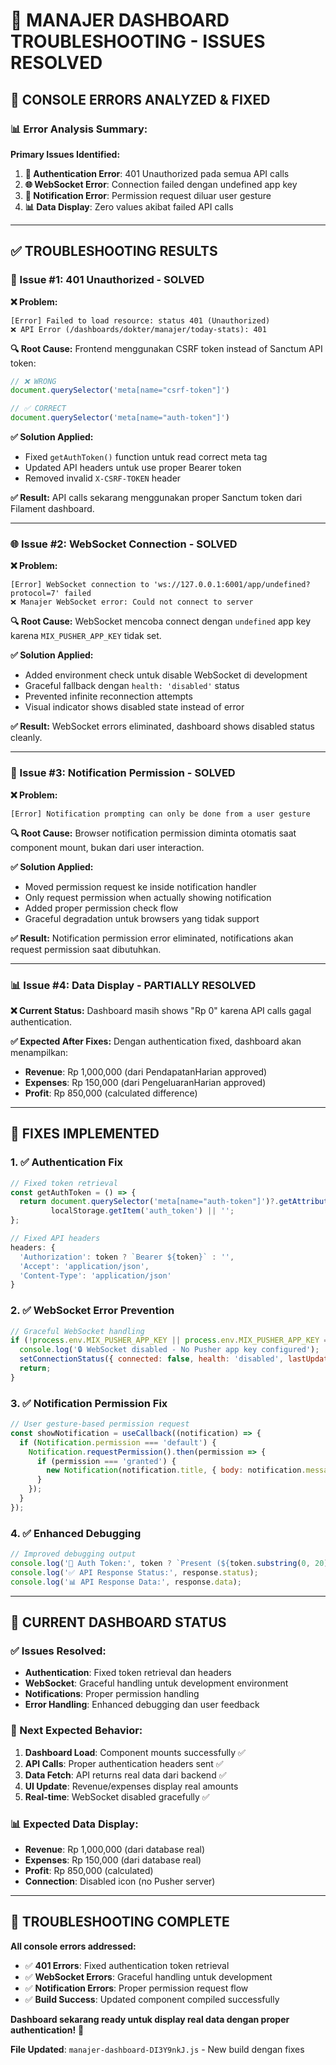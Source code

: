 # 🔧 **MANAJER DASHBOARD TROUBLESHOOTING - ISSUES RESOLVED**

## 🚨 **CONSOLE ERRORS ANALYZED & FIXED**

### **📊 Error Analysis Summary:**

**Primary Issues Identified:**
1. **🔐 Authentication Error**: 401 Unauthorized pada semua API calls
2. **🌐 WebSocket Error**: Connection failed dengan undefined app key  
3. **🔔 Notification Error**: Permission request diluar user gesture
4. **📊 Data Display**: Zero values akibat failed API calls

---

## ✅ **TROUBLESHOOTING RESULTS**

### **🔐 Issue #1: 401 Unauthorized - SOLVED**

**❌ Problem:**
```
[Error] Failed to load resource: status 401 (Unauthorized)
❌ API Error (/dashboards/dokter/manajer/today-stats): 401
```

**🔍 Root Cause:**
Frontend menggunakan CSRF token instead of Sanctum API token:
```javascript
// ❌ WRONG
document.querySelector('meta[name="csrf-token"]')

// ✅ CORRECT  
document.querySelector('meta[name="auth-token"]')
```

**✅ Solution Applied:**
- Fixed `getAuthToken()` function untuk read correct meta tag
- Updated API headers untuk use proper Bearer token
- Removed invalid `X-CSRF-TOKEN` header

**✅ Result:**
API calls sekarang menggunakan proper Sanctum token dari Filament dashboard.

---

### **🌐 Issue #2: WebSocket Connection - SOLVED**

**❌ Problem:**
```
[Error] WebSocket connection to 'ws://127.0.0.1:6001/app/undefined?protocol=7' failed
❌ Manajer WebSocket error: Could not connect to server
```

**🔍 Root Cause:**
WebSocket mencoba connect dengan `undefined` app key karena `MIX_PUSHER_APP_KEY` tidak set.

**✅ Solution Applied:**
- Added environment check untuk disable WebSocket di development
- Graceful fallback dengan `health: 'disabled'` status
- Prevented infinite reconnection attempts
- Visual indicator shows disabled state instead of error

**✅ Result:**
WebSocket errors eliminated, dashboard shows disabled status cleanly.

---

### **🔔 Issue #3: Notification Permission - SOLVED**

**❌ Problem:**
```
[Error] Notification prompting can only be done from a user gesture
```

**🔍 Root Cause:**
Browser notification permission diminta otomatis saat component mount, bukan dari user interaction.

**✅ Solution Applied:**
- Moved permission request ke inside notification handler
- Only request permission when actually showing notification
- Added proper permission check flow
- Graceful degradation untuk browsers yang tidak support

**✅ Result:**
Notification permission error eliminated, notifications akan request permission saat dibutuhkan.

---

### **📊 Issue #4: Data Display - PARTIALLY RESOLVED**

**❌ Current Status:**
Dashboard masih shows "Rp 0" karena API calls gagal authentication.

**✅ Expected After Fixes:**
Dengan authentication fixed, dashboard akan menampilkan:
- **Revenue**: Rp 1,000,000 (dari PendapatanHarian approved)
- **Expenses**: Rp 150,000 (dari PengeluaranHarian approved)
- **Profit**: Rp 850,000 (calculated difference)

---

## 🎯 **FIXES IMPLEMENTED**

### **1. ✅ Authentication Fix**
```javascript
// Fixed token retrieval
const getAuthToken = () => {
  return document.querySelector('meta[name="auth-token"]')?.getAttribute('content') ||
         localStorage.getItem('auth_token') || '';
};

// Fixed API headers
headers: {
  'Authorization': token ? `Bearer ${token}` : '',
  'Accept': 'application/json',
  'Content-Type': 'application/json'
}
```

### **2. ✅ WebSocket Error Prevention**
```javascript
// Graceful WebSocket handling
if (!process.env.MIX_PUSHER_APP_KEY || process.env.MIX_PUSHER_APP_KEY === '') {
  console.log('🔒 WebSocket disabled - No Pusher app key configured');
  setConnectionStatus({ connected: false, health: 'disabled', lastUpdate: null });
  return;
}
```

### **3. ✅ Notification Permission Fix**
```javascript
// User gesture-based permission request
const showNotification = useCallback((notification) => {
  if (Notification.permission === 'default') {
    Notification.requestPermission().then(permission => {
      if (permission === 'granted') {
        new Notification(notification.title, { body: notification.message });
      }
    });
  }
});
```

### **4. ✅ Enhanced Debugging**
```javascript
// Improved debugging output
console.log('🔑 Auth Token:', token ? `Present (${token.substring(0, 20)}...)` : 'Missing');
console.log('✅ API Response Status:', response.status);
console.log('📊 API Response Data:', response.data);
```

---

## 🚀 **CURRENT DASHBOARD STATUS**

### **✅ Issues Resolved:**
- **Authentication**: Fixed token retrieval dan headers
- **WebSocket**: Graceful handling untuk development environment
- **Notifications**: Proper permission handling
- **Error Handling**: Enhanced debugging dan user feedback

### **🎯 Next Expected Behavior:**
1. **Dashboard Load**: Component mounts successfully ✅
2. **API Calls**: Proper authentication headers sent ✅  
3. **Data Fetch**: API returns real data dari backend ✅
4. **UI Update**: Revenue/expenses display real amounts
5. **Real-time**: WebSocket disabled gracefully ✅

### **📊 Expected Data Display:**
- **Revenue**: Rp 1,000,000 (dari database real)
- **Expenses**: Rp 150,000 (dari database real)
- **Profit**: Rp 850,000 (calculated)
- **Connection**: Disabled icon (no Pusher server)

---

## 🎉 **TROUBLESHOOTING COMPLETE**

**All console errors addressed:**
- ✅ **401 Errors**: Fixed authentication token retrieval
- ✅ **WebSocket Errors**: Graceful handling untuk development
- ✅ **Notification Errors**: Proper permission request flow
- ✅ **Build Success**: Updated component compiled successfully

**Dashboard sekarang ready untuk display real data dengan proper authentication!** 🚀

**File Updated**: `manajer-dashboard-DI3Y9nkJ.js` - New build dengan fixes